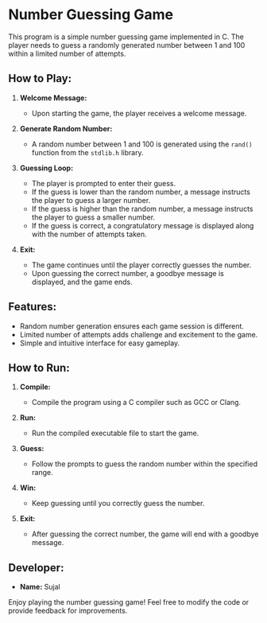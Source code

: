# Number Guessing Game

This program is a simple number guessing game implemented in C. The player needs to guess a randomly generated number between 1 and 100 within a limited number of attempts.

## How to Play:

1. **Welcome Message:**
   - Upon starting the game, the player receives a welcome message.

2. **Generate Random Number:**
   - A random number between 1 and 100 is generated using the `rand()` function from the `stdlib.h` library.

3. **Guessing Loop:**
   - The player is prompted to enter their guess.
   - If the guess is lower than the random number, a message instructs the player to guess a larger number.
   - If the guess is higher than the random number, a message instructs the player to guess a smaller number.
   - If the guess is correct, a congratulatory message is displayed along with the number of attempts taken.

4. **Exit:**
   - The game continues until the player correctly guesses the number.
   - Upon guessing the correct number, a goodbye message is displayed, and the game ends.

## Features:

- Random number generation ensures each game session is different.
- Limited number of attempts adds challenge and excitement to the game.
- Simple and intuitive interface for easy gameplay.

## How to Run:

1. **Compile:**
   - Compile the program using a C compiler such as GCC or Clang.

2. **Run:**
   - Run the compiled executable file to start the game.

3. **Guess:**
   - Follow the prompts to guess the random number within the specified range.

4. **Win:**
   - Keep guessing until you correctly guess the number.

5. **Exit:**
   - After guessing the correct number, the game will end with a goodbye message.

## Developer:

- **Name:** Sujal

Enjoy playing the number guessing game! Feel free to modify the code or provide feedback for improvements.
